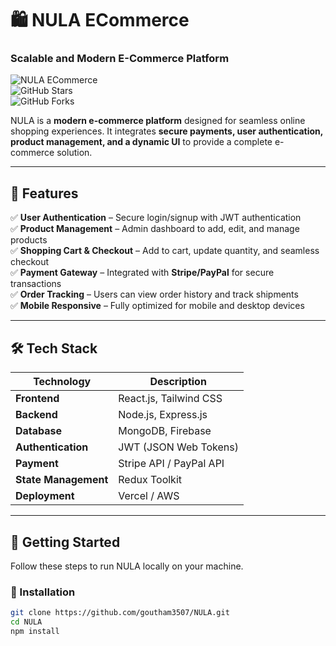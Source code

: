 # 🛍️ NULA ECommerce
### **Scalable and Modern E-Commerce Platform**

![NULA ECommerce](https://img.shields.io/badge/Status-Active-brightgreen)  
![GitHub Stars](https://img.shields.io/github/stars/goutham3507/NULA?style=social)  
![GitHub Forks](https://img.shields.io/github/forks/goutham3507/NULA?style=social)

NULA is a **modern e-commerce platform** designed for seamless online shopping experiences. It integrates **secure payments, user authentication, product management, and a dynamic UI** to provide a complete e-commerce solution.

---

## 🚀 Features
✅ **User Authentication** – Secure login/signup with JWT authentication  
✅ **Product Management** – Admin dashboard to add, edit, and manage products  
✅ **Shopping Cart & Checkout** – Add to cart, update quantity, and seamless checkout  
✅ **Payment Gateway** – Integrated with **Stripe/PayPal** for secure transactions  
✅ **Order Tracking** – Users can view order history and track shipments  
✅ **Mobile Responsive** – Fully optimized for mobile and desktop devices  

---

## 🛠️ Tech Stack
| Technology    | Description         |
|--------------|---------------------|
| **Frontend** | React.js, Tailwind CSS |
| **Backend**  | Node.js, Express.js |
| **Database** | MongoDB, Firebase  |
| **Authentication** | JWT (JSON Web Tokens) |
| **Payment** | Stripe API / PayPal API |
| **State Management** | Redux Toolkit |
| **Deployment** | Vercel / AWS |

---

## 📌 Getting Started
Follow these steps to run NULA locally on your machine.

### 🔧 Installation
```sh
git clone https://github.com/goutham3507/NULA.git
cd NULA
npm install
